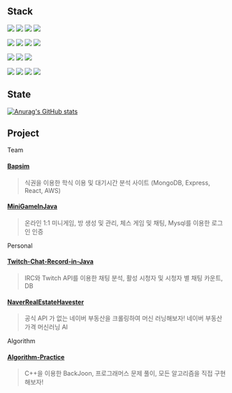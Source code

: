 


Stack
---
![](https://img.shields.io/badge/Javascript-F7DF1E?style=flat-square&logo=JavaScript&logoColor=black)
![](https://img.shields.io/badge/TypeScript-3178C6?style=flat-square&logo=TypeScript&logoColor=black)
![](https://img.shields.io/badge/C++-00599C?style=flat-square&logo=C++&logoColor=black)
![](https://img.shields.io/badge/Java-ff0000?style=flat-square&logo=Java&logoColor=black)

![](https://img.shields.io/badge/React-61DAFB?style=flat-square&logo=React&logoColor=black)
![](https://img.shields.io/badge/MUI-007FFF?style=flat-square&logo=MUI&logoColor=black)
![](https://img.shields.io/badge/StyledComponents-DB7093?style=flat-square&logo=styled-components&logoColor=black)
![](https://img.shields.io/badge/Sass-CC6699?style=flat-square&logo=Sass&logoColor=black)

![](https://img.shields.io/badge/Amazon_EC2-FF9900?style=flat-square&logo=Amazon-EC2&logoColor=black)
![](https://img.shields.io/badge/Express-000000?style=flat-square&logo=Express&logoColor=white)
![](https://img.shields.io/badge/NGINX-009639?style=flat-square&logo=NGINX&logoColor=white)

![](https://img.shields.io/badge/Webpack-8DD6F9?style=flat-square&logo=Webpack&logoColor=black)
![](https://img.shields.io/badge/Vite-646CFF?style=flat-square&logo=Vite&logoColor=black)
![](https://img.shields.io/badge/Yarn-2C8EBB?style=flat-square&logo=Yarn&logoColor=black)
![](https://img.shields.io/badge/Docker-2496ED?style=flat-square&logo=Docker&logoColor=black)

State
---
[![Anurag's GitHub stats](https://github-readme-stats.vercel.app/api?username=Byungjin-Lee)](https://github.com/anuraghazra/github-readme-stats)

Project
---

Team
#### [Bapsim](https://github.com/CapstoneDesign-Plus/CapstoneDesign2022)
> 식권을 이용한 학식 이용 및 대기시간 분석 사이트 (MongoDB, Express, React, AWS)

#### [MiniGameInJava](https://github.com/ByungJin-Lee/MiniGameInJava)
> 온라인 1:1 미니게임, 방 생성 및 관리, 체스 게임 및 채팅, Mysql를 이용한 로그인 인증


Personal
#### [Twitch-Chat-Record-in-Java](https://github.com/ByungJin-Lee/Twitch-Chat-Record-in-Java)
> IRC와 Twitch API를 이용한 채팅 분석, 활성 시청자 및 시청자 별 채팅 카운트, DB

#### [NaverRealEstateHavester](https://github.com/ByungJin-Lee/NaverRealEstateHavester)
> 공식 API 가 없는 네이버 부동산을 크롤링하여 머신 러닝해보자! 네이버 부동산 가격 머신러닝 AI

Algorithm

#### [Algorithm-Practice](https://github.com/ByungJin-Lee/Algorithm-Practice)
> C++을 이용한 BackJoon, 프로그래머스 문제 풀이, 모든 알고리즘을 직접 구현해보자!
